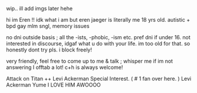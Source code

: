wip.. ill add imgs later hehe


hi im Eren !! idk what i am but eren jaeger is literally me
18 yrs old. 
autistic + bpd  gay mlm sngl, memory issues </p>
no dni outside basis ; all the -ists, -phobic, -ism etc. pref dni if under 16.  not interested in discourse, idgaf what u do with your life. im too old for that. so honestly dont try pls. i block freely! </p>
very friendly, feel free to come up to me & talk ; whisper me if im not answering I offtab a lot! c+h is always welcome!  </p>
Attack on Titan ++ Levi Ackerman Special Interest. ( # 1 fan over here. ) 
Levi Ackerman Yume I LOVE HIM AWOOOO </p>





